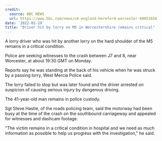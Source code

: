 ```yaml
---
credit:
  source: BBC NEWS
  url: https://www.bbc.com/news/uk-england-hereford-worcester-60052658
date: '2022-01-19'
title: "Driver hit by lorry on M5 in Worcestershire remains critical"
---
```

A lorry driver who was hit by another lorry on the hard shoulder of the M5 remains in a critical condition.

Police are seeking witnesses to the crash between J7 and 8, near Worcester, at about 19:30 GMT on Monday.

Reports say he was standing at the back of his vehicle when he was struck by a passing lorry, West Mercia Police said.

The lorry failed to stop but was later found and the driver arrested on suspicion of causing serious injury by dangerous driving.

The 41-year-old man remains in police custody.

Sgt Steve Hastie, of the roads policing team, said the motorway had been busy at the time of the crash on the southbound carriageway and appealed for witnesses and dashcam footage.

"The victim remains in a critical condition in hospital and we need as much information as possible to help us progress with the investigation," he said.
